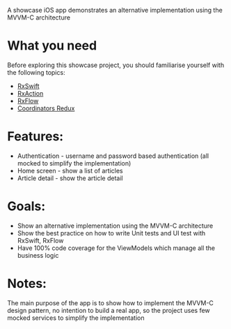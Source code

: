 
A showcase iOS app demonstrates an alternative implementation using the MVVM-C architecture

# What you need
Before exploring this showcase project, you should familiarise yourself with the following topics:

* [RxSwift](https://github.com/ReactiveX/RxSwift)
* [RxAction](https://github.com/RxSwiftCommunity/Action)
* [RxFlow](https://github.com/RxSwiftCommunity/RxFlow)
* [Coordinators Redux](http://khanlou.com/2015/10/coordinators-redux/)

# Features:
* Authentication - username and password based authentication (all mocked to simplify the implementation)
* Home screen - show a list of articles
* Article detail - show the article detail

# Goals:
* Show an alternative implementation using the MVVM-C architecture
* Show the best practice on how to write Unit tests and UI test with RxSwift, RxFlow
* Have 100% code coverage for the ViewModels which manage all the business logic

# Notes:
The main purpose of the app is to show how to implement the MVVM-C design pattern, no intention to build a real app, so the project uses few mocked services to simplify the implementation
